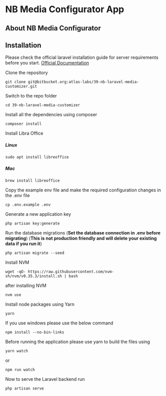 # NB Media Configurator App

## About NB Media Configurator


## Installation

Please check the official laravel installation guide for server requirements before you start. [Official Documentation](https://laravel.com/docs/7.x/installation#installation)

Clone the repository

    git clone git@bitbucket.org:atlas-labs/39-nb-laravel-media-customizer.git

Switch to the repo folder

    cd 39-nb-laravel-media-customizer

Install all the dependencies using composer

    composer install

Install Libra Office

##### Linux

    sudo apt install libreoffice

##### Mac

    brew install libreoffice

Copy the example env file and make the required configuration changes in the .env file

    cp .env.example .env

Generate a new application key

    php artisan key:generate

Run the database migrations (**Set the database connection in .env before migrating**)
(**This is not production friendly and will delete your existing data if you run it**)

    php artisan migrate --seed

Install NVM

    wget -qO- https://raw.githubusercontent.com/nvm-sh/nvm/v0.35.3/install.sh | bash

after installing NVM

    nvm use

Install node packages using Yarn

    yarn

If you use windows please use the below command

    npm install --no-bin-links

Before running the application please use yarn to build the files using

    yarn watch

or

    npm run watch

Now to serve the Laravel backend run

    php artisan serve
